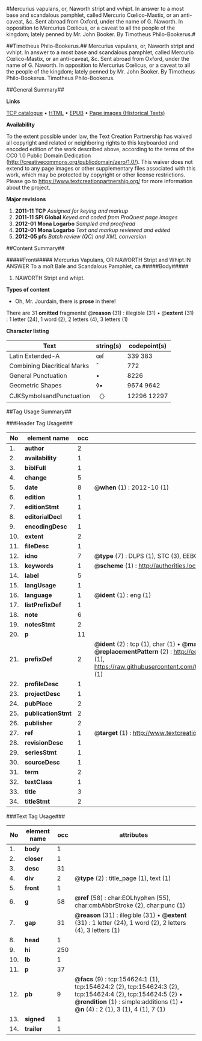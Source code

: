 #Mercurius vapulans, or, Naworth stript and vvhipt. In answer to a most base and scandalous pamphlet, called Mercurio Cœlico-Mastix, or an anti-caveat, &c. Sent abroad from Oxford, under the name of G. Naworth. In opposition to Mercurius Cœlicus, or a caveat to all the people of the kingdom; lately penned by Mr. John Booker. By Timotheus Philo-Bookerus.#

##Timotheus Philo-Bookerus.##
Mercurius vapulans, or, Naworth stript and vvhipt. In answer to a most base and scandalous pamphlet, called Mercurio Cœlico-Mastix, or an anti-caveat, &c. Sent abroad from Oxford, under the name of G. Naworth. In opposition to Mercurius Cœlicus, or a caveat to all the people of the kingdom; lately penned by Mr. John Booker. By Timotheus Philo-Bookerus.
Timotheus Philo-Bookerus.

##General Summary##

**Links**

[TCP catalogue](http://www.ota.ox.ac.uk/tcp/)  • 
[HTML](http://tei.it.ox.ac.uk/tcp/Texts-HTML/free/A89/A89079.html)  • 
[EPUB](http://tei.it.ox.ac.uk/tcp/Texts-EPUB/free/A89/A89079.epub) • 
[Page images (Historical Texts)](https://historicaltexts.jisc.ac.uk/eebo-99872735e)

**Availability**

To the extent possible under law, the Text Creation Partnership has waived all copyright and related or neighboring rights to this keyboarded and encoded edition of the work described above, according to the terms of the CC0 1.0 Public Domain Dedication (http://creativecommons.org/publicdomain/zero/1.0/). This waiver does not extend to any page images or other supplementary files associated with this work, which may be protected by copyright or other license restrictions. Please go to https://www.textcreationpartnership.org/ for more information about the project.

**Major revisions**

1. __2011-11__ __TCP__ *Assigned for keying and markup*
1. __2011-11__ __SPi Global__ *Keyed and coded from ProQuest page images*
1. __2012-01__ __Mona Logarbo__ *Sampled and proofread*
1. __2012-01__ __Mona Logarbo__ *Text and markup reviewed and edited*
1. __2012-05__ __pfs__ *Batch review (QC) and XML conversion*

##Content Summary##

#####Front#####
Mercurius Vapulans, OR NAWORTH Stript and Whipt.IN ANSWER To a moſt Baſe and Scandalous Pamphlet, ca
#####Body#####

1. NAWORTH Stript and whipt.

**Types of content**

  * Oh, Mr. Jourdain, there is **prose** in there!

There are 31 **omitted** fragments! 
 @__reason__ (31) : illegible (31)  •  @__extent__ (31) : 1 letter (24), 1 word (2), 2 letters (4), 3 letters (1)

**Character listing**


|Text|string(s)|codepoint(s)|
|---|---|---|
|Latin Extended-A|œſ|339 383|
|Combining             Diacritical Marks|̄|772|
|General Punctuation|•|8226|
|Geometric Shapes|◊▪|9674 9642|
|CJKSymbolsandPunctuation|〈〉|12296 12297|

##Tag Usage Summary##

###Header Tag Usage###

|No|element name|occ|attributes|
|---|---|---|---|
|1.|__author__|2||
|2.|__availability__|1||
|3.|__biblFull__|1||
|4.|__change__|5||
|5.|__date__|8| @__when__ (1) : 2012-10 (1)|
|6.|__edition__|1||
|7.|__editionStmt__|1||
|8.|__editorialDecl__|1||
|9.|__encodingDesc__|1||
|10.|__extent__|2||
|11.|__fileDesc__|1||
|12.|__idno__|7| @__type__ (7) : DLPS (1), STC (3), EEBO-CITATION (1), PROQUEST (1), VID (1)|
|13.|__keywords__|1| @__scheme__ (1) : http://authorities.loc.gov/ (1)|
|14.|__label__|5||
|15.|__langUsage__|1||
|16.|__language__|1| @__ident__ (1) : eng (1)|
|17.|__listPrefixDef__|1||
|18.|__note__|6||
|19.|__notesStmt__|2||
|20.|__p__|11||
|21.|__prefixDef__|2| @__ident__ (2) : tcp (1), char (1)  •  @__matchPattern__ (2) : ([0-9\-]+):([0-9IVX]+) (1), (.+) (1)  •  @__replacementPattern__ (2) : http://eebo.chadwyck.com/downloadtiff?vid=$1&page=$2 (1), https://raw.githubusercontent.com/textcreationpartnership/Texts/master/tcpchars.xml#$1 (1)|
|22.|__profileDesc__|1||
|23.|__projectDesc__|1||
|24.|__pubPlace__|2||
|25.|__publicationStmt__|2||
|26.|__publisher__|2||
|27.|__ref__|1| @__target__ (1) : http://www.textcreationpartnership.org/docs/. (1)|
|28.|__revisionDesc__|1||
|29.|__seriesStmt__|1||
|30.|__sourceDesc__|1||
|31.|__term__|2||
|32.|__textClass__|1||
|33.|__title__|3||
|34.|__titleStmt__|2||


###Text Tag Usage###

|No|element name|occ|attributes|
|---|---|---|---|
|1.|__body__|1||
|2.|__closer__|1||
|3.|__desc__|31||
|4.|__div__|2| @__type__ (2) : title_page (1), text (1)|
|5.|__front__|1||
|6.|__g__|58| @__ref__ (58) : char:EOLhyphen (55), char:cmbAbbrStroke (2), char:punc (1)|
|7.|__gap__|31| @__reason__ (31) : illegible (31)  •  @__extent__ (31) : 1 letter (24), 1 word (2), 2 letters (4), 3 letters (1)|
|8.|__head__|1||
|9.|__hi__|250||
|10.|__lb__|1||
|11.|__p__|37||
|12.|__pb__|9| @__facs__ (9) : tcp:154624:1 (1), tcp:154624:2 (2), tcp:154624:3 (2), tcp:154624:4 (2), tcp:154624:5 (2)  •  @__rendition__ (1) : simple:additions (1)  •  @__n__ (4) : 2 (1), 3 (1), 4 (1), 7 (1)|
|13.|__signed__|1||
|14.|__trailer__|1||
